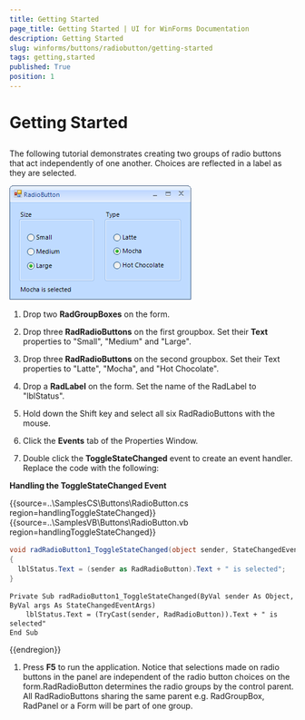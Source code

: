 ```yaml
---
title: Getting Started
page_title: Getting Started | UI for WinForms Documentation
description: Getting Started
slug: winforms/buttons/radiobutton/getting-started
tags: getting,started
published: True
position: 1
---
```


# Getting Started



## 

The following tutorial demonstrates creating two groups of radio buttons that act independently of one another. Choices are reflected in a label as they are selected.

![buttons-radiobutton-getting-started 001](images/buttons-radiobutton-getting-started001.png)

1. Drop two __RadGroupBoxes__ on the form.

1. Drop three __RadRadioButtons__ on the first groupbox. Set their __Text__ properties to "Small", "Medium" and "Large".

1. Drop three __RadRadioButtons__ on the second groupbox. Set their Text properties to "Latte", "Mocha", and "Hot Chocolate".

1. Drop a __RadLabel__ on the form. Set the name of the RadLabel to "lblStatus".

1. Hold down the Shift key and select all six RadRadioButtons with the mouse.

1. Click the __Events__ tab of the Properties Window.

1. Double click the __ToggleStateChanged__ event to create an event handler. Replace the code with the following:
          	
__Handling the ToggleStateChanged Event__



{{source=..\SamplesCS\Buttons\RadioButton.cs region=handlingToggleStateChanged}} 
{{source=..\SamplesVB\Buttons\RadioButton.vb region=handlingToggleStateChanged}} 

````C#
void radRadioButton1_ToggleStateChanged(object sender, StateChangedEventArgs args)
{
  lblStatus.Text = (sender as RadRadioButton).Text + " is selected";
}

````
````VB.NET
Private Sub radRadioButton1_ToggleStateChanged(ByVal sender As Object, ByVal args As StateChangedEventArgs)
    lblStatus.Text = (TryCast(sender, RadRadioButton)).Text + " is selected"
End Sub

````

{{endregion}} 




1. Press __F5__ to run the application. Notice that selections made on radio buttons in the panel are independent of the radio button choices on the form.RadRadioButton determines the radio groups by the control parent. All RadRadioButtons sharing the same parent e.g. RadGroupBox, RadPanel or a Form will be part of one group.
